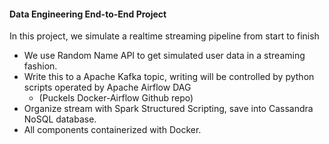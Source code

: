 #### Data Engineering End-to-End Project

In this project, we simulate a realtime streaming pipeline from start to finish

- We use Random Name API to get simulated user data in a streaming fashion.
- Write this to a Apache Kafka topic, writing will be controlled by python scripts operated by Apache Airflow DAG 
    - (Puckels Docker-Airflow Github repo)
- Organize stream with Spark Structured Scripting, save into Cassandra NoSQL database.
- All components containerized with Docker.

